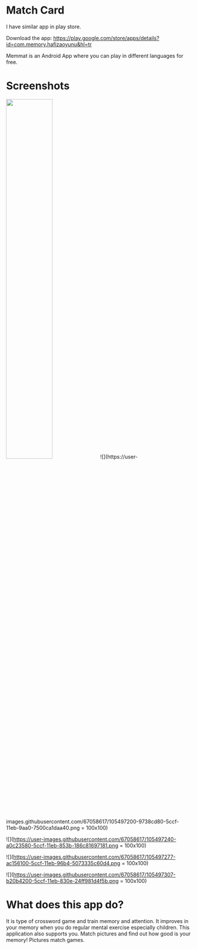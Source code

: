 # Match Card

I have similar app in play store.

Download the app: https://play.google.com/store/apps/details?id=com.memory.hafizaoyunu&hl=tr

Memmat is an Android App where you can play in different languages for free.

# Screenshots
<img src="https://user-images.githubusercontent.com/67058617/105497200-9738cd80-5ccf-11eb-9aa0-7500ca1daa40.png" width="50%">
![](https://user-images.githubusercontent.com/67058617/105497200-9738cd80-5ccf-11eb-9aa0-7500ca1daa40.png = 100x100)

![](https://user-images.githubusercontent.com/67058617/105497240-a0c23580-5ccf-11eb-853b-186c81697181.png = 100x100)

![](https://user-images.githubusercontent.com/67058617/105497277-ac156100-5ccf-11eb-96b4-5073335c60d4.png = 100x100)

![](https://user-images.githubusercontent.com/67058617/105497307-b20b4200-5ccf-11eb-830e-24ff981d4f5b.png = 100x100)
 
# What does this app do?
It is type of crossword game and train memory and attention. It improves in your memory when you do regular mental exercise especially children. This application also supports you. Match pictures and find out how good is your memory! Pictures match games.

